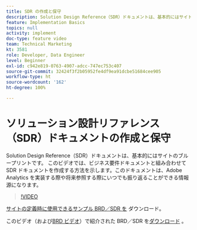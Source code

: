 ```yaml
---
title: SDR の作成と保守
description: Solution Design Reference（SDR）ドキュメントは、基本的にはサイトのブループリントです。 このビデオでは、Adobe Analytics を実装するときや将来参照するときにいつでも振り返ることができる情報源となるように、このドキュメントをビジネス要件ドキュメントと組み合わせて作成する方法を示します。
feature: Implementation Basics
topics: null
activity: implement
doc-type: feature video
team: Technical Marketing
kt: 3581
role: Developer, Data Engineer
level: Beginner
exl-id: c942e819-0763-4907-adcc-747ec753c407
source-git-commit: 32424f3f2b05952fe4df9ea91dcbe51684cee905
workflow-type: ht
source-wordcount: '162'
ht-degree: 100%

---
```


# ソリューション設計リファレンス（SDR）ドキュメントの作成と保守

Solution Design Reference（SDR）ドキュメントは、基本的にはサイトのブループリントです。 このビデオでは、ビジネス要件ドキュメントと組み合わせて SDR ドキュメントを作成する方法を示します。このドキュメントは、Adobe Analytics を実装する際や将来参照する際にいつでも振り返ることができる情報源になります。

>[!VIDEO](https://video.tv.adobe.com/v/28754/?quality=12)

[サイトの定義時に使用できるサンプル BRD／SDR を](https://analytics.enablementadobe.com/files/brd-sdr-sample-template.xlsx) ダウンロード。

このビデオ（および[BRD ビデオ](creating-a-business-requirements-document.md)）で紹介された BRD／SDR を[ダウンロード](https://analytics.enablementadobe.com/files/geometrixx-clothiers-brd-sdr.xlsx) 。
